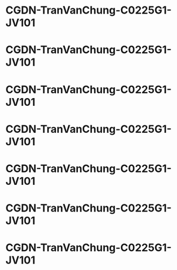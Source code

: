 # CGDN-TranVanChung-C0225G1-JV101
# CGDN-TranVanChung-C0225G1-JV101
# CGDN-TranVanChung-C0225G1-JV101
# CGDN-TranVanChung-C0225G1-JV101
# CGDN-TranVanChung-C0225G1-JV101
# CGDN-TranVanChung-C0225G1-JV101
# CGDN-TranVanChung-C0225G1-JV101

